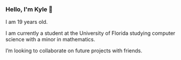 ### Hello, I'm Kyle 👋

I am 19 years old.

I am currently a student at the University of Florida studying computer science with a minor in mathematics.

I’m looking to collaborate on future projects with friends.
<!--
**kyleScarmack/kyleScarmack** is a ✨ _special_ ✨ repository because its `README.md` (this file) appears on your GitHub profile.

Here are some ideas to get you started:

- 🔭 I’m currently working on ...
- 🌱 I’m currently learning ...
- 👯 I’m looking to collaborate on ...
- 🤔 I’m looking for help with ...
- 💬 Ask me about ...
- 📫 How to reach me: ...
- 😄 Pronouns: ...
- ⚡ Fun fact: ...
-->
